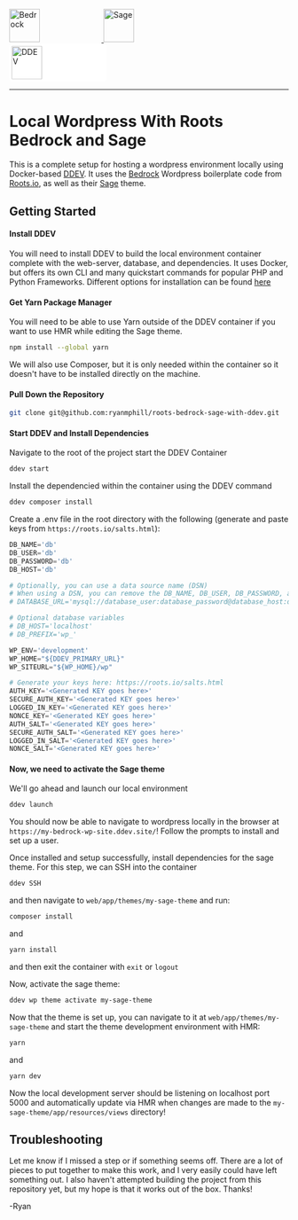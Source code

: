 <p>
  <a href="https://roots.io/bedrock/">
    <img alt="Bedrock" src="https://cdn.roots.io/app/uploads/logo-bedrock.svg" width="33%" height="60px">
  </a>
  
  <a href="https://roots.io/sage/">
    <img alt="Sage" width="33%" height="60px" src="https://camo.githubusercontent.com/816698628628ce5df08887232d124acb9057ef5b9ecbf860fbefc3c40fa3a4b9/68747470733a2f2f63646e2e726f6f74732e696f2f6170702f75706c6f6164732f6c6f676f2d736167652e737667">
  </a>


  <a href="https://ddev.com/">
    <img style="background-color: white; padding: 0.3em; border-radius: 5px;" alt="DDEV" width="33%" height="60px" src="https://camo.githubusercontent.com/130a145fe53e55281e0c11867bb89d7b9370cacc7dfe304a15a83fec05195c55/68747470733a2f2f646465762e636f6d2f6c6f676f732f646465762e737667">
  </a>

</p>

<hr>

# Local Wordpress With Roots Bedrock and Sage

This is a complete setup for hosting a wordpress environment locally using Docker-based [DDEV](https://ddev.com/). It uses the [Bedrock](https://roots.io/bedrock/) Wordpress boilerplate code from [Roots.io](https://roots.io/), as well as their [Sage](https://roots.io/sage/) theme.

## Getting Started
#### Install DDEV
You will need to install DDEV to build the local environment container complete with the web-server, database, and dependencies. It uses Docker, but offers its own CLI and many quickstart commands for popular PHP and Python Frameworks. Different options for installation can be found [here](https://ddev.readthedocs.io/en/stable/)

#### Get Yarn Package Manager
You will need to be able to use Yarn outside of the DDEV container if you want to use HMR while editing the Sage theme.
```zsh
npm install --global yarn
```
We will also use Composer, but it is only needed within the container so it doesn't have to be installed directly on the machine.

#### Pull Down the Repository
```zsh
git clone git@github.com:ryanmphill/roots-bedrock-sage-with-ddev.git
```

#### Start DDEV and Install Dependencies

Navigate to the root of the project start the DDEV Container

```zsh
ddev start
```

Install the dependencied within the container using the DDEV command

```zsh
ddev composer install
```
Create a .env file in the root directory with the following (generate and paste keys from `https://roots.io/salts.html`):

```py
DB_NAME='db'
DB_USER='db'
DB_PASSWORD='db'
DB_HOST='db'

# Optionally, you can use a data source name (DSN)
# When using a DSN, you can remove the DB_NAME, DB_USER, DB_PASSWORD, and DB_HOST variables
# DATABASE_URL='mysql://database_user:database_password@database_host:database_port/database_name'

# Optional database variables
# DB_HOST='localhost'
# DB_PREFIX='wp_'

WP_ENV='development'
WP_HOME="${DDEV_PRIMARY_URL}"
WP_SITEURL="${WP_HOME}/wp"

# Generate your keys here: https://roots.io/salts.html
AUTH_KEY='<Generated KEY goes here>'
SECURE_AUTH_KEY='<Generated KEY goes here>'
LOGGED_IN_KEY='<Generated KEY goes here>'
NONCE_KEY='<Generated KEY goes here>'
AUTH_SALT='<Generated KEY goes here>'
SECURE_AUTH_SALT='<Generated KEY goes here>'
LOGGED_IN_SALT='<Generated KEY goes here>'
NONCE_SALT='<Generated KEY goes here>'
```

#### Now, we need to activate the Sage theme
We'll go ahead and launch our local environment

```zsh
ddev launch
```

You should now be able to navigate to wordpress locally in the browser at `https://my-bedrock-wp-site.ddev.site/`! Follow the prompts to install and set up a user.

Once installed and setup successfully, install dependencies for the sage theme. For this step, we can SSH into the container
```zsh
ddev SSH
``` 
and then navigate to `web/app/themes/my-sage-theme` and run:

```bash
composer install
```
and
```bash
yarn install
```

and then exit the container with `exit` or `logout`

Now, activate the sage theme:
```zsh
ddev wp theme activate my-sage-theme
```

Now that the theme is set up, you can navigate to it at `web/app/themes/my-sage-theme` and start the theme development environment with HMR:
```zsh
yarn
```
and
```zsh
yarn dev
```
Now the local development server should be listening on localhost port 5000 and automatically update via HMR when changes are made to the `my-sage-theme/app/resources/views` directory!

## Troubleshooting
Let me know if I missed a step or if something seems off. There are a lot of pieces to put together to make this work, and I very easily could have left something out. I also haven't attempted building the project from this repository yet, but my hope is that it works out of the box. Thanks! 

-Ryan

